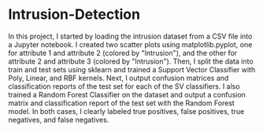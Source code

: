 # Intrusion-Detection
In this project, I started by loading the intrusion dataset from a CSV file into a Jupyter notebook. I created two scatter plots using matplotlib.pyplot, one for attribute 1 and attribute 2 (colored by "Intrusion"), and the other for attribute 2 and attribute 3 (colored by "Intrusion"). Then, I split the data into train and test sets using sklearn and trained a Support Vector Classifier with Poly, Linear, and RBF kernels. Next, I output confusion matrices and classification reports of the test set for each of the SV classifiers. I also trained a Random Forest Classifier on the dataset and output a confusion matrix and classification report of the test set with the Random Forest model. In both cases, I clearly labeled true positives, false positives, true negatives, and false negatives.
